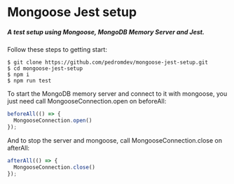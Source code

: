 # Mongoose Jest setup
##### A test setup  using Mongoose, MongoDB Memory Server and Jest.

Follow these steps to getting start:

``` shell
$ git clone https://github.com/pedromdev/mongoose-jest-setup.git
$ cd mongoose-jest-setup
$ npm i
$ npm run test
```

To start the MongoDB memory server and connect to it with mongoose, you just need call MongooseConnection.open on beforeAll:

``` Javascript
beforeAll(() => {
  MongooseConnection.open()
});
```

And to stop the server and mongoose, call MongooseConnection.close on afterAll:

``` Javascript
afterAll(() => {
  MongooseConnection.close()
});
```
